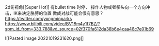 2d俯视角[[Super Hot]]
有bullet time 时停， 操作人物或者拳头向一个方向冲击，IK来决定胳膊的位置
做成对战可能会很有意思？
https://twitter.com/yongminparks
https://www.bilibili.com/video/BV18m4y1f7BZ/?spm_id_from=333.788&vd_source=02f370fa612da38b6e4caa46c7e01b69

![[Pasted image 20221019231620.png]]